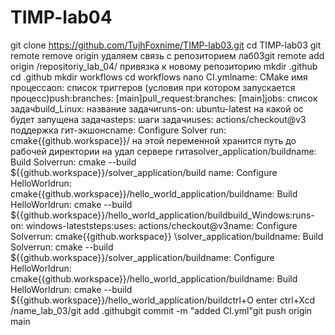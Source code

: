 # TIMP-lab04

git clone https://github.com/TujhFoxnime/TIMP-lab03.git
cd TIMP-lab03
git remote remove origin удаляем связь с репозиторием лаб03git 
remote add origin /repositoriy_lab_04/ привязка к новому репозиторию
mkdir .github
cd .github
mkdir workflows
cd workflows
nano CI.ymlname: CMake имя процессаon: список триггеров (условия при котором запускается процесс)push:branches: [main]pull_request:branches: [main]jobs: список задачbuild_Linux: название задачиruns-on: ubuntu-latest на какой ос будет запущена задачаsteps: шаги задачиuses: actions/checkout@v3 поддержка гит-экшонсname: Configure Solver
run: cmake{{github.workspace}}/ на этой переменной хранится путь до рабочей директории на удал сервере гитаsolver_application/buildname: Build Solverrun: cmake --build ${{github.workspace}}/solver_application/build
name: Configure HelloWorldrun: cmake{{github.workspace}}/hello_world_application/buildname: Build HelloWorldrun: cmake --build ${{github.workspace}}/hello_world_application/buildbuild_Windows:runs-on: windows-lateststeps:uses: actions/checkout@v3name: Configure Solverrun: cmake{{github.workspace}} \solver_application/buildname: Build Solverrun: cmake --build ${{github.workspace}}/solver_application/buildname: Configure HelloWorldrun: cmake{{github.workspace}}/hello_world_application/buildname: Build HelloWorldrun: cmake --build ${{github.workspace}}/hello_world_application/buildctrl+O enter ctrl+Xcd /name_lab_03/git add .githubgit commit -m "added CI.yml"git push origin main
